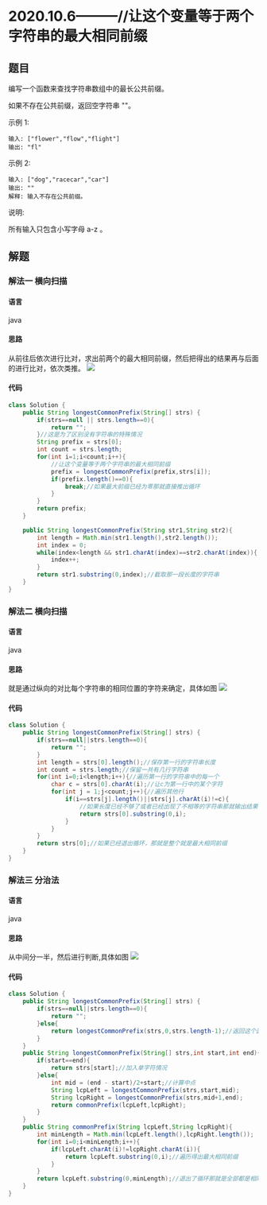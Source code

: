 # 2020.10.6———//让这个变量等于两个字符串的最大相同前缀
## 题目
编写一个函数来查找字符串数组中的最长公共前缀。

如果不存在公共前缀，返回空字符串 ""。

示例 1:
```
输入: ["flower","flow","flight"]
输出: "fl"
```
示例 2:
```
输入: ["dog","racecar","car"]
输出: ""
解释: 输入不存在公共前缀。
```
说明:

所有输入只包含小写字母 a-z 。
## 解题
### 解法一 横向扫描
#### 语言
java
#### 思路
从前往后依次进行比对，求出前两个的最大相同前缀，然后把得出的结果再与后面的进行比对，依次类推。
![](https://assets.leetcode-cn.com/solution-static/14/14_fig1.png)
#### 代码
```java
class Solution {
    public String longestCommonPrefix(String[] strs) {
        if(strs==null || strs.length==0){
            return "";
        }//这是为了区别没有字符串的特殊情况
        String prefix = strs[0];
        int count = strs.length;
        for(int i=1;i<count;i++){
            //让这个变量等于两个字符串的最大相同前缀
            prefix = longestCommonPrefix(prefix,strs[i]);
            if(prefix.length()==0){
                break;//如果最大前缀已经为零那就直接推出循环
            }
        }
        return prefix;
    }

    public String longestCommonPrefix(String str1,String str2){
        int length = Math.min(str1.length(),str2.length());
        int index = 0;
        while(index<length && str1.charAt(index)==str2.charAt(index)){
            index++;
        }
        return str1.substring(0,index);//截取那一段长度的字符串
    }
}
```
### 解法二 横向扫描
#### 语言
java
#### 思路
就是通过纵向的对比每个字符串的相同位置的字符来确定，具体如图
![](https://assets.leetcode-cn.com/solution-static/14/14_fig2.png)
#### 代码
```java
class Solution {
    public String longestCommonPrefix(String[] strs) {
        if(strs==null||strs.length==0){
            return "";
        }
        int length = strs[0].length();//保存第一行的字符串长度
        int count = strs.length;//保留一共有几行字符串
        for(int i=0;i<length;i++){//遍历第一行的字符串中的每一个
            char c = strs[0].charAt(i);//让c为第一行中的某个字符
            for(int j = 1;j<count;j++){//遍历其他行
                if(i==strs[j].length()||strs[j].charAt(i)!=c){
                    //如果长度已经不够了或者已经出现了不相等的字符串那就输出结果
                    return strs[0].substring(0,i);
                }
            }
        }
        return strs[0];//如果已经退出循环，那就是整个就是最大相同前缀
    }
}
```
### 解法三 分治法
#### 语言
java
#### 思路
从中间分一半，然后进行判断,具体如图
![](https://assets.leetcode-cn.com/solution-static/14/14_fig3.png)
#### 代码
```java
class Solution {
    public String longestCommonPrefix(String[] strs) {
        if(strs==null||strs.length==0){
            return "";
        }else{
            return longestCommonPrefix(strs,0,strs.length-1);//返回这个函数
        }
    }
    public String longestCommonPrefix(String[] strs,int start,int end){
        if(start==end){
            return strs[start];//加入单字符情况
        }else{
            int mid = (end - start)/2+start;//计算中点
            String lcpLeft = longestCommonPrefix(strs,start,mid);
            String lcpRight = longestCommonPrefix(strs,mid+1,end);
            return commonPrefix(lcpLeft,lcpRight);
        }
    }
    public String commonPrefix(String lcpLeft,String lcpRight){
        int minLength = Math.min(lcpLeft.length(),lcpRight.length());
        for(int i=0;i<minLength;i++){
            if(lcpLeft.charAt(i)!=lcpRight.charAt(i)){
                return lcpLeft.substring(0,i);//遍历得出最大相同前缀
            }
        }
        return lcpLeft.substring(0,minLength);//退出了循环那就是全部都是相同前缀
    }
}
```
